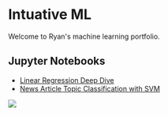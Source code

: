 # Intuative ML

Welcome to Ryan's machine learning portfolio.

## Jupyter Notebooks
- [Linear Regression Deep Dive](linear_regression.ipynb)
- [News Article Topic Classification with SVM](news_article_topic_classification_baseline.ipynb)

<a href="https://colab.research.google.com/github/RyanCodrai/ml-from-the-ground-up/blob/master/simple_linear_regression/Simple%20Linear%20Regression.ipynb"><img valign="middle" src="https://colab.research.google.com/assets/colab-badge.svg"></a>

